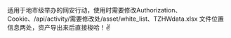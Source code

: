 适用于地市级举办的网安行动，使用时需要修改Authorization、Cookie、/api/activity/需要修改处/asset/white_list、TZHWdata.xlsx 文件位置信息两处，资产导出来后直接梭哈！✌️
